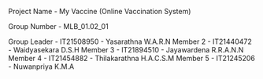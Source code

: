Project Name - My Vaccine (Online Vaccination System)

Group Number - MLB_01.02_01

Group Leader - IT21508950 - Yasarathna W.A.R.N 
Member 2 - IT21440472 - Waidyasekara D.S.H
Member 3 - IT21894510 - Jayawardena R.R.A.N.N
Member 4 - IT21454882 - Thilakarathna H.A.C.S.M 
Member 5 - IT21245206 - Nuwanpriya K.M.A
